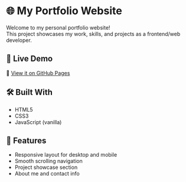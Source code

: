 # 🌐 My Portfolio Website

Welcome to my personal portfolio website!  
This project showcases my work, skills, and projects as a frontend/web developer.

## 🚀 Live Demo

🔗 [View it on GitHub Pages](https://asadbekdeveloper.github.io/)

## 🛠️ Built With

- HTML5
- CSS3
- JavaScript (vanilla)

## 📸 Features

- Responsive layout for desktop and mobile
- Smooth scrolling navigation
- Project showcase section
- About me and contact info
